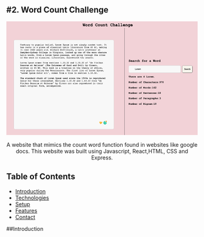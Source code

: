 <h2>#2. Word Count Challenge</h2>
<img src="/public/images/website.png "alt="website image"  width="750vw" height="300vh"/>

<p align="center">A website that mimics the count word function found in websites like google docs. This website was built using Javascript, React,HTML, CSS and Express.</p>

## Table of Contents
* [Introduction](#introduction)
* [Technologies](#technologies)
* [Setup](#setup)
* [Features](#features)
* [Contact](#contact)

##Introduction
